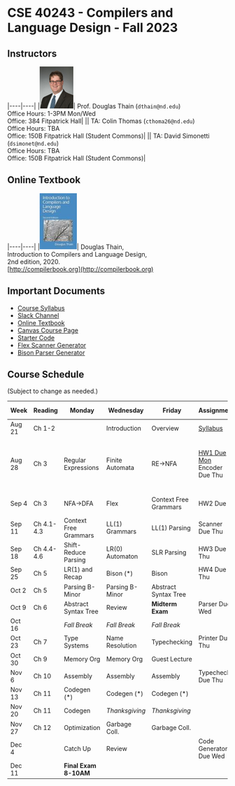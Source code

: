 # CSE 40243 - Compilers and Language Design - Fall 2023

## Instructors

|----|----|
|![](images/dthain-small.jpg)| Prof. Douglas Thain (`dthain@nd.edu`)<br> Office Hours: 1-3PM Mon/Wed <br> Office: 384 Fitpatrick Hall|
|![]()| TA: Colin Thomas (`cthoma26@nd.edu`)<br> Office Hours: TBA <br> Office: 150B Fitpatrick Hall (Student Commons)|
|![]()| TA: David Simonetti (`dsimonet@nd.edu`)<br> Office Hours: TBA <br> Office: 150B Fitpatrick Hall (Student Commons)|

## Online Textbook

|----|----|
|![](images/compilerbook-small.jpg)| Douglas Thain,<br>Introduction to Compilers and Language Design,<br>2nd edition, 2020.<br>[http://compilerbook.org](http://compilerbook.org)

## Important Documents

- [Course Syllabus](syllabus.md)
- [Slack Channel](https://nd-cse.slack.com/channels/compilers-fa23)
- [Online Textbook](http://compilerbook.org)
- [Canvas Course Page](https://canvas.nd.edu/courses/70800)
- [Starter Code](https://github.com/dthain/compilerbook-starter-code)
- [Flex Scanner Generator](https://westes.github.io/flex/manual/)
- [Bison Parser Generator](https://www.gnu.org/software/bison/manual/html_node/index.html)

<!-- - [General Assignment Instructions](general.md) -->
<!-- - [B-Minor 2023 Language Guide](bminor.md) -->

## Course Schedule

(Subject to change as needed.)

|Week | Reading | Monday | Wednesday | Friday | Assignment | Extra Links |
|-----|---------|-------|------------|--------|------------|-------------|
|Aug 21 | Ch 1-2     |                     | Introduction  | Overview    | [Syllabus](syllabus.md)  |
|Aug 28 | Ch 3       | Regular Expressions | Finite Automata       | RE->NFA    | [HW1 Due Mon](homework.md)<br>Encoder Due Thu | [Hand Parser](https://github.com/cooperative-computing-lab/cctools/blob/master/dttools/src/jx_parse.c#L254) <br> [Regex 101](https://regex101.com/) <br> [Regex Golf](http://alf.nu/RegexGolf?world=regex&level=r02) <br> [Unicode](https://www.joelonsoftware.com/2003/10/08/the-absolute-minimum-every-software-developer-absolutely-positively-must-know-about-unicode-and-character-sets-no-excuses/) |
|Sep 4  | Ch 3       | NFA->DFA            | Flex | Context Free Grammars | HW2 Due | [Flex Scanner Generator](https://westes.github.io/flex/manual/)
|Sep 11 | Ch 4.1-4.3 | Context Free Grammars  | LL(1) Grammars | LL(1) Parsing    | Scanner Due Thu |
|Sep 18 | Ch 4.4-4.6 |  Shift-Reduce Parsing  | LR(0) Automaton | SLR Parsing     | HW3 Due Thu |
|Sep 25 | Ch 5       | LR(1) and Recap | Bison (*)               | Bison            | HW4 Due Thu |
|Oct 2  | Ch 5       | Parsing B-Minor | Parsing B-Minor       | Abstract Syntax Tree |  | [AST Handout](ast.html) |
|Oct 9  | Ch 6       | Abstract Syntax Tree | Review           | **Midterm Exam** | Parser Due Wed     |
|Oct 16 |            | *Fall Break*    | *Fall Break*          | *Fall Break*     |                   |
|Oct 23 | Ch 7       | Type Systems    | Name Resolution       | Typechecking     | Printer Due Thu   |
|Oct 30 | Ch 9       | Memory Org      | Memory Org            | Guest Lecture    |                   |
|Nov 6  | Ch 10      | Assembly        | Assembly              | Assembly         | Typecheck Due Thu |
|Nov 13 | Ch 11      | Codegen (*)     | Codegen (*)           | Codegen (*)      |                   |
|Nov 20 | Ch 11      | Codegen         | *Thanksgiving*        | *Thanksgiving*   |                   |
|Nov 27 | Ch 12      | Optimization    | Garbage Coll.         | Garbage Coll.    |                   |
|Dec 4  |            | Catch Up        | Review                |                  | Code Generator Due Wed |
|Dec 11 |            | **Final Exam 8-10AM** |                 |                  |                    |

<!--

[CFG Tool](https://web.stanford.edu/class/archive/cs/cs103/cs103.1156/tools/cfg/)
[Joke](https://xkcd.com/1090/)
[Intel Manuals](https://www.intel.com/content/www/us/en/developer/articles/technical/intel-sdm.html)
[Calling Convention](https://refspecs.linuxbase.org/elf/x86_64-abi-0.99.pdf)
[Bison Manual](https://www.gnu.org/software/bison/manual/html_node/index.html)
[Bison Examples](https://github.com/dthain/compilerbook-examples/tree/master/chapter5)
-->
